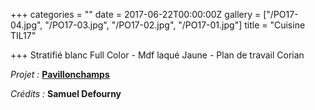 +++
categories = ""
date = 2017-06-22T00:00:00Z
gallery = ["/PO17-04.jpg", "/PO17-03.jpg", "/PO17-02.jpg", "/PO17-01.jpg"]
title = "Cuisine TIL17"

+++
Stratifié blanc Full Color - Mdf laqué Jaune - Plan de travail Corian

_Projet :_ [**Pavillonchamps**](https://www.pavillonchamps.be/)

_Crédits :_ **Samuel Defourny**